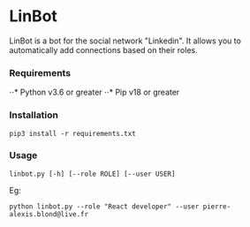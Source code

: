 # LinBot

LinBot is a bot for the social network "Linkedin". It allows you to automatically add connections based on their roles.

### Requirements

⋅⋅* Python v3.6 or greater
⋅⋅* Pip v18 or greater

### Installation

    pip3 install -r requirements.txt 

### Usage

    linbot.py [-h] [--role ROLE] [--user USER]

Eg:

    python linbot.py --role "React developer" --user pierre-alexis.blond@live.fr


